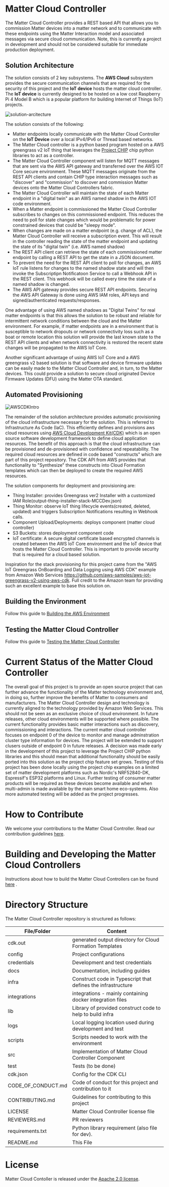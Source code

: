# Matter Cloud Controller

The Matter Cloud Controller provides a REST based API that allows you to commission Matter devices into a matter network and to communicate with these endpoints using the Matter Interaction model and associated messages via secure cloud communication. Note, this is currently a project in development and should not be considered suitable for immediate production deployment.

## Solution Architecture

The solution consists of 2 key subsystems. The **AWS Cloud** subsystem provides the secure communication channels that are required for the security of this project and the **IoT device** hosts the matter cloud controller. The **IoT device** is currently designed to be hosted on a low cost Raspberry Pi 4 Model B which is a popular platform for building Internet of Things (IoT) projects.

![solution-arcitecture](docs/asset/solution-architecture.png)

The solution consists of the following:
- Matter endpoints locally communicate with the Matter Cloud Controller on the **IoT Device** over a local IPv4/IPv6 or Thread based networks.
- The Matter Cloud controller is a python based program hosted on a AWS greengrass v2 IoT thing that leverages the [Project CHIP](https://github.com/project-chip/connectedhomeip) chip python libraries to act as a controller.
- The Matter Cloud Controller component will listen for MQTT messages that are sent via the AWS API gateway and transferred over the AWS IOT Core secure environment. These MQTT messages originate from the REST API clients and contain CHIP type interaction messages such as "discover" and "commission" to discover and commission Matter devices onto the Matter Cloud Controllers fabric. 
- The Matter Cloud Controller will maintain the state of each Matter endpoint in a "digital twin" as an AWS named shadow in the AWS IOT code environment.
- When a Matter endpoint is commissioned the Matter Cloud Controller subscribes to changes on this commissioned endpoint. This reduces the need to poll  for state changes which would be problematic for power constrained devices that could be "sleepy mode".
- When changes are made on a matter endpoint (e.g. change of ACL), the Matter Cloud Controller will receive a subscription event. This will result in the controller reading the state of the matter endpoint and updating the state of its "digital twin" (i.e. AWS named shadow) 
- The REST API client can retrieve the state of each commissioned matter endpoint by calling a REST API to get the state in a JSON document.
- To prevent the need for the REST API client to poll for changes, an AWS IoT rule listens for changes to the named shadow state and will then invoke the Subscriptipn Notificatoon Service to call a Webhook API in the REST client. This webhook will be called every time the state of a named shadow is changed.
- The AWS API gateway provides secure REST API endpoints. Securing the AWS API Gateway is done using AWS IAM roles, API keys and signed/authenticated requests/responses.

One advantage of using AWS named shadows as "Digital Twins" for real matter endpoints is that this allows the solution to be robust and reliable for intermittent network conditions between the cloud and the Matter environment. For example, if matter endpoints are in a environment that is susceptible to network dropouts or network connectivity loss such as a boat or remote location this solution will provide the last known state to the REST API clients and when network connectivity is restored the recent state changes will be propagated to the AWS IoT Core. 

Another significant advantage of using AWS IoT Core and a AWS greengrass v2 based solution is that software and device firmware updates can be easily made to the Matter Cloud Controller and, in turn, to the Matter devices. This could provide a solution to secure cloud originated Device Firmware Updates (DFU) using the Matter OTA standard.

## Automated Provisioning 
![AWSCDKIntro](docs/asset/aws_cdk_intro.png)

The remainder of the solution architecture provides automatic provisioning of the cloud infrastructure necessary for the solution. This is referred to Infrastructure As Code (IaC). This efficiently defines and provisions aws cloud resources using [AWS Cloud Development Kit(CDK)](https://aws.amazon.com/cdk) which is an open source software development framework to define cloud application resources. The benefit of this approach is that the cloud infrastructure can be provisioned and de-provisioned with confidence and repeatability. The required cloud resources are defined in code based "constructs" which are part of this project repository. The CDK API from AWS provides that functionality to "Synthesize" these constructs into Cloud Formation templates which can then be deployed to create the required AWS resources.

The solution components for deployment and provisioning are:
- Thing Installer: provides Greengrass ver2 Installer with a customized IAM Role(output-thing-installer-stack-MCCDev.json)
- Thing Monitor: observe IoT thing lifecycle events(created, deleted, updated) and triggers Subscription Notifications resulting in Webhook calls.
- Component Upload/Deployments: deploys component (matter cloud controller)
- S3 Buckets: stores deployment component code
- IoT certificate: A secure digital certificate based encrypted channels is created between the AWS IoT Core environment and the IoT device that hosts the Matter Cloud Controller. This is important to provide security that is required for a cloud based solution.

Inspiration for the stack provisioning for this project came from the "AWS IoT Greengrass OnBoarding and Data Logging using AWS CDK" example from Amazon Web Services https://github.com/aws-samples/aws-iot-greengrass-v2-using-aws-cdk. Full credit to the Amazon team for providing such an excellent example to base this solution on.

## Building the Environment
Follow this guide to [Building the AWS Environment](./docs/BUILDING.md)

## Testing the Matter Cloud Controller
Follow this guide to [Testing the Matter Cloud Controller](./docs/TESTING.md)

#

# Current Status of the Matter Cloud Controller

The overall goal of this project is to provide an open source project that can
further advance the functionality of the Matter technology environment and, in 
doing so, further improve the benefits of Matter to consumers and manufacturers.
The Matter Cloud Controller design and technology is currently aligned to the
technology provided by Amazon Web Services. This should not be seen as an
exclusive choice of cloud environment. In future releases, other cloud
environments will be supported where possible. The current functionality provides
basic matter interactions such as discovery, commissioning and interactions. 
The current matter cloud controller focuses on endpoint 0 of the device to monitor
and manage adminstration cluster type information for devices. The project will be 
extended to support clusers outside of endpoint 0 in future releases. A decision 
was made early in the development of this project to leverage the Project CHIP python 
libraries and this should mean that additional functionality should be easily ported 
into this solution as the project chip feature set grows. Testing of this project has 
been done locally using the project chip examples on a limited set of matter development 
platforms such as Nordic's NRF52840-DK, Espressif's ESP32 platforms and Linux. Further 
testing of consumer matter products will be required as these devices become available 
and when multi-admin is made available by the main smart home eco-systems. Also more 
automated testing will be added as the project progresses.

# How to Contribute

We welcome your contributions to the Matter Cloud Controller. Read our contribution guidelines
[here](./CONTRIBUTING.md).

# Building and Developing the Matter Cloud Controllers

Instructions about how to build the Matter Cloud Controllers can be found [here](./docs/BUILDING.md) .

# Directory Structure

The Matter Cloud Controller repository is structured as follows:

| File/Folder        | Content                                                            |
| ------------------ | ------------------------------------------------------------------ |
| cdk.out            | generated output directory for Cloud Formation Templates           |
| config             | Project configurations                                             |
| credentials        | Development and test credentials                                   |
| docs               | Documentation, including guides                                    |
| infra              | Construct code in Typescript that defines the infrastructure       |
| integrations       | integrations - mainly containing docker integration files          |
| lib                | Library of provided construct code to help to build infra          |
| logs               | Local logging location used during development and test            |
| scripts            | Scripts needed to work with the environment                        |
| src                | Implementation of Matter Cloud Controller Component                |
| test               | Tests (to be done)                                                 |
| cdk.json           | Config for the CDK CLI                                             |
| CODE_OF_CONDUCT.md | Code of conduct for this project and contribution to it            |
| CONTRIBUTING.md    | Guidelines for contributing to this project                        |
| LICENSE            | Matter Cloud Controller license file                               |
| REVIEWERS.md       | PR reviewers                                                       |
| requirements.txt   | Python library requirement (also file for dev).                    |
| README.md          | This File                                                          |

# License

Matter Cloud Contoller is released under the [Apache 2.0 license](./LICENSE).